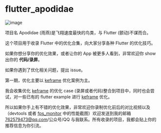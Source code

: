 # flutter_apodidae

![image](https://user-images.githubusercontent.com/40540394/124585416-d6c33280-de87-11eb-8e4f-d0a8f9fdf415.png)

项目名 Apodidae (雨燕)是飞翔速度最快的鸟类，与 Flutter (颤动)不谋而合。

这个项目用于收录 Flutter 中的优化合集，向大家分享各种 Flutter 的优化技巧。

如果你想分享你的优化效果，或者让你的 App 被更多人看到，非常欢迎你 show 出你的 **代码/录屏**。

如果你遇到了优化相关问题，提出 issue。

第一期，优化主要以 [keframe](https://github.com/LianjiaTech/keframe) 优化案例为主。

我会收集优化 [keframe](https://github.com/LianjiaTech/keframe) 的优化 case (录屏或者代码)整合到项目中，同时也会尝试，对一些已有的 flutter example 进行 [keframe](https://github.com/LianjiaTech/keframe) 优化。

所以如果你手上有不错的优化效果，非常欢迎你录制优化前后的对比视频以及（devtools 或者 [fps_monitor](https://pub.dev/packages/fps_monitor) 中的性能截图）欢迎发送到我的邮箱 762579473@qq.com/公众号/QQ 与我联系。所有收录的项目，我都会贴上你的推荐信息为你引流。



